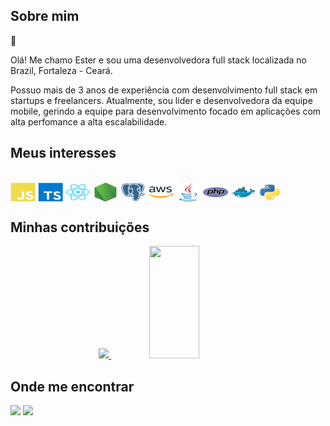 ## Sobre mim
🐝

Olá! Me chamo Ester e sou uma desenvolvedora full stack localizada no Brazil, Fortaleza - Ceará.

Possuo mais de 3 anos de experiência com desenvolvimento full stack em startups e freelancers. 
Atualmente, sou lider e desenvolvedora da equipe mobile, gerindo a equipe para desenvolvimento focado em aplicações com alta perfomance a alta escalabilidade. 
  
## Meus interesses

<div style="display: inline_block"><br>
  <img align="center" height="30" width="40" src="https://raw.githubusercontent.com/devicons/devicon/master/icons/javascript/javascript-plain.svg">
  <img align="center" height="30" width="40" src="https://raw.githubusercontent.com/devicons/devicon/master/icons/typescript/typescript-plain.svg">
  <img align="center" height="30" width="40" src="https://raw.githubusercontent.com/devicons/devicon/master/icons/react/react-original.svg">
  <img align="center" height="30" width="40" src="https://raw.githubusercontent.com/devicons/devicon/master/icons/nodejs/nodejs-original.svg">
  <img align="center" height="30" width="40" src="https://raw.githubusercontent.com/devicons/devicon/master/icons/postgresql/postgresql-plain.svg">
  <img align="center" height="30" width="40" src="https://raw.githubusercontent.com/devicons/devicon/master/icons/amazonwebservices/amazonwebservices-original-wordmark.svg">
  <img align="center" height="30" width="40" src="https://raw.githubusercontent.com/devicons/devicon/master/icons/java/java-original.svg">
  <img align="center" height="30" width="40" src="https://raw.githubusercontent.com/devicons/devicon/master/icons/php/php-original.svg">
  <img align="center" height="30" width="40" src="https://raw.githubusercontent.com/devicons/devicon/master/icons/docker/docker-original.svg">
  <img align="center" height="30" width="40" src="https://raw.githubusercontent.com/devicons/devicon/master/icons/python/python-original.svg">
</div>


  ## Minhas contribuições

<div align="center">
  <a href="https://github.com/EsterSena">
  <img height="180em"  src="https://github-readme-stats.vercel.app/api?username=EsterSena&show_icons=true&theme=nord&include_all_commits=true&count_private=true"/>
  <img height="180em" width="40%" src="https://github-readme-stats.vercel.app/api/top-langs/?username=EsterSena&layout=compact&langs_count=7&theme=nord"/>
  </a>
</div>



## Onde me encontrar
<div> 
  <a href = "mailto:senaester18@gmail.com"><img src="https://img.shields.io/badge/-Gmail-%23333?style=for-the-badge&logo=gmail&logoColor=white" target="_blank"></a>
  <a href="www.linkedin.com/in/sena-dev" target="_blank"><img src="https://img.shields.io/badge/-LinkedIn-%230077B5?style=for-the-badge&logo=linkedin&logoColor=white" target="_blank"></a> 
</div>

